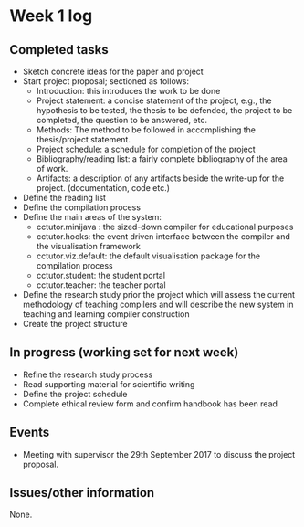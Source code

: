 # Week 1 log

## Completed tasks

- Sketch concrete ideas for the paper and project
- Start project proposal; sectioned as follows:
    * Introduction: this introduces the work to be done
    * Project statement: a concise statement of the project, e.g., the hypothesis to be tested, the thesis to be defended, the project to be completed, the question to be answered, etc.
    * Methods:  The method to be followed in accomplishing the thesis/project statement.
    * Project schedule: a schedule for completion of the project
    * Bibliography/reading list: a fairly complete bibliography of the area of work.
    * Artifacts: a description of any artifacts beside the write-up for the project. (documentation, code etc.)
- Define the reading list
- Define the compilation process
- Define the main areas of the system:
    * cctutor.minijava : the sized-down compiler for educational purposes
    * cctutor.hooks: the event driven interface between the compiler and the visualisation framework
    * cctutor.viz.default: the default visualisation package for the compilation process
    * cctutor.student: the student portal
    * cctutor.teacher: the teacher portal
- Define the research study prior the project which will assess the current methodology of teaching compilers and will describe the new system in teaching and learning compiler construction
- Create the project structure

## In progress (working set for next week)

- Refine the research study process 
- Read supporting material for scientific writing
- Define the project schedule
- Complete ethical review form and confirm handbook has been read

## Events

- Meeting with supervisor the 29th September 2017 to discuss the project proposal.

## Issues/other information

None.